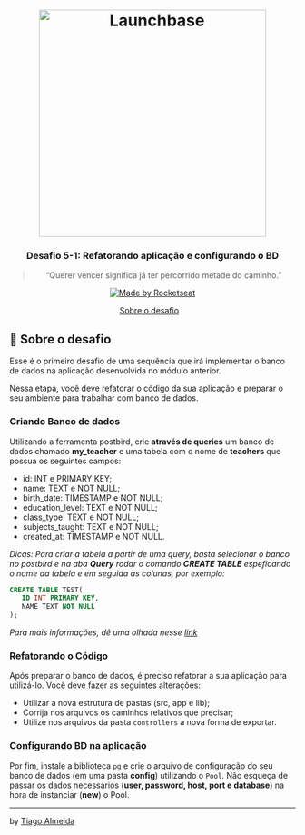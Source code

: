 <h1 align="center">
    <img alt="Launchbase" src="https://storage.googleapis.com/golden-wind/bootcamp-launchbase/logo.png" width="400px" />
</h1>

<h3 align="center">
  Desafio 5-1: Refatorando aplicação e configurando o BD
</h3>

<blockquote align="center">“Querer vencer significa já ter percorrido metade do caminho.”</blockquote>

<p align="center">

  <a href="https://rocketseat.com.br">
    <img alt="Made by Rocketseat" src="https://img.shields.io/badge/made%20by-Rocketseat-%23F8952D">
  </a>

</p>

<p align="center">
  <a href="#rocket-sobre-o-desafio">Sobre o desafio</a>&nbsp;&nbsp;&nbsp;
</p>

## :rocket: Sobre o desafio

Esse é o primeiro desafio de uma sequência que irá implementar o banco de dados na aplicação desenvolvida no módulo anterior.

Nessa etapa, você deve refatorar o código da sua aplicação e preparar o seu ambiente para trabalhar com banco de dados.

### Criando Banco de dados

Utilizando a ferramenta postbird, crie **através de queries** um banco de dados chamado **my_teacher** e uma tabela com o nome de **teachers** que possua os seguintes campos:

- id: INT e PRIMARY KEY;
- name: TEXT e NOT NULL;
- birth_date: TIMESTAMP e NOT NULL;
- education_level: TEXT e NOT NULL;
- class_type: TEXT e NOT NULL;
- subjects_taught: TEXT e NOT NULL;
- created_at: TIMESTAMP e NOT NULL.

_Dicas: Para criar a tabela a partir de uma query, basta selecionar o banco no postbird e na aba **Query** rodar o comando **CREATE TABLE** espeficando o nome da tabela e em seguida as colunas, por exemplo:_

```sql
CREATE TABLE TEST(
   ID INT PRIMARY KEY,
   NAME TEXT NOT NULL
);
```

_Para mais informações, dê uma olhada nesse [link](https://www.postgresqltutorial.com/postgresql-create-table/)_

### Refatorando o Código

Após preparar o banco de dados, é preciso refatorar a sua aplicação para utilizá-lo. Você deve fazer as seguintes alterações:

- Utilizar a nova estrutura de pastas (src, app e lib);
- Corrija nos arquivos os caminhos relativos que precisar;
- Utilize nos arquivos da pasta `controllers` a nova forma de exportar.

### Configurando BD na aplicação

Por fim, instale a biblioteca `pg` e crie o arquivo de configuração do seu banco de dados (em uma pasta **config**) utilizando o `Pool`. Não esqueça de passar os dados necessários (**user, password, host, port e database**) na hora de instanciar (**new**) o Pool.

---

by [Tiago Almeida](https://linktr.ee/tiagovdaa)

